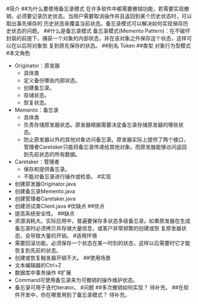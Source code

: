 #简介
##为什么要使用备忘录模式
在许多软件中都需要撤销功能，若需要实现撤销，必须要记录历史状态。当用户需要取消操作并且返回到某个历史状态时，可以取出事先保存的
历史状态来覆盖当前状态。备忘录模式可以解决如何实现保存历史状态的问题。
##什么是备忘录模式
备忘录模式(Memento Pattern)：在不破坏封装的前提下，捕获一个对象的内部状态，并在该对象之外保存这个状态，这样可以在以后将对象恢
复到原先保存的状态。
##别名
Token
##类型
对象行为型模式
#本文角色
- Originator：原发器 
    - 具体类
    - 定义备份哪些内部状态。
    - 创建备忘录。
    - 存储状态。
    - 恢复状态。
- Memento：备忘录 
    - 具体类
    - 负责存储原发器状态。原发器根据需要决定备忘录存储原发器的哪些状态。
    - 防止原发器以外的其他对象访问备忘录。原发器实际上提供了两个接口，管理者Caretaker只能将备忘录传递给其他对象。而原发器能够访问返回到先前状态的所有数据。
- Caretaker：管理者 
    - 保存和提供备忘录。
    - 不能对备忘录进行操作或检查。
#实现
- 创建原发器Originator.java
- 创建备忘录Memento.java
- 创建管理者Caretaker.java
- 创建测试类Client.java
#优缺点
##优点
- 提高系统安全性。
##缺点
- 资源消耗大。实际应用中，普遍要保存多状态多级备忘录。如果原发器在生成备忘录时必须拷贝并存储大量信息，或客户非常频繁的创建或恢
复原发器状态，会导致大量的开销。
#适用环境
- 需要回滚功能。必须保存一个状态在某一时刻的状态，这样以后需要时它才能恢复到先前的状态。
- 创建或恢复触发器开销不大。
##使用场景
- 文本编辑器的Ctrl+Z
- 数据库中事务操作
#扩展
- Command可使用备忘录来为可撤销的操作维护状态。
- 备忘录可用于迭代Iterator。
#问题
##多次撤销如何实现？
待补充。
##在软件开发中，你在哪里用到了备忘录模式？
待补充。